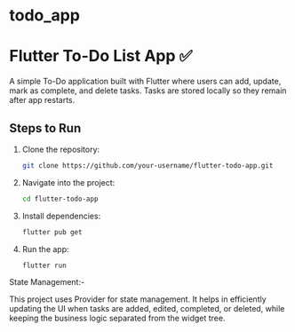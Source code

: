 # todo_app

# Flutter To-Do List App ✅

A simple To-Do application built with Flutter where users can add, update, mark as complete, and delete tasks. Tasks are stored locally so they remain after app restarts.

## Steps to Run
1. Clone the repository:
   ```bash
   git clone https://github.com/your-username/flutter-todo-app.git
2. Navigate into the project:
   ```bash
   cd flutter-todo-app
3. Install dependencies:
   ```bash
   flutter pub get
4. Run the app:
   ```bash
   flutter run


State Management:-

This project uses Provider for state management.
It helps in efficiently updating the UI when tasks are added, edited, completed, or deleted, while keeping the business logic separated from the widget tree.
